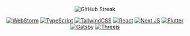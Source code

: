 <div align="center">
  
![GitHub Streak](https://streak-stats.demolab.com/?user=lnngn&theme=highcontrast&hide_border=true&hide_longest_streak=true&hide_total_contributions=false&border_radius=0)
  
</div>
  
<div align="center">
  
  <a href="">![WebStorm](https://img.shields.io/badge/webstorm-143?style=for-the-badge&logo=webstorm&logoColor=black&color=black&labelColor=94d2bd)</a>
  <a href="">![TypeScript](https://img.shields.io/badge/typescript-%23007ACC.svg?style=for-the-badge&logo=typescript&logoColor=black&color=black&labelColor=e9d8a6)</a>
  <a href="">![TailwindCSS](https://img.shields.io/badge/tailwindcss-%2338B2AC.svg?style=for-the-badge&logo=tailwind-css&logoColor=black&color=black&labelColor=F991CC)</a>
  <a href="">![React](https://img.shields.io/badge/react-%2320232a.svg?style=for-the-badge&logo=react&logoColor=black&color=black&labelColor=64dfdf)</a>
  <a href="">![Next JS](https://img.shields.io/badge/Next-black?style=for-the-badge&logo=next.js&logoColor=black&color=black&labelColor=D3C2CE)</a>
  <a href="">![Flutter](https://img.shields.io/badge/Flutter-%2302569B.svg?style=for-the-badge&logo=Flutter&logoColor=black&color=black&labelColor=DEC1FF)</a>
  <a href="">![Gatsby](https://img.shields.io/badge/Gatsby-%23663399.svg?style=for-the-badge&logo=gatsby&logoColor=black&color=black&labelColor=F4B860)</a>
  <a href="">![Threejs](https://img.shields.io/badge/threejs-black?style=for-the-badge&logo=three.js&logoColor=black&color=black&labelColor=F72585)</a>

</div>

